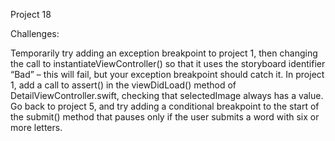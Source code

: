 Project 18 

Challenges: 

Temporarily try adding an exception breakpoint to project 1, then changing the call to instantiateViewController() so that it uses the storyboard identifier “Bad” – this will fail, but your exception breakpoint should catch it.
In project 1, add a call to assert() in the viewDidLoad() method of DetailViewController.swift, checking that selectedImage always has a value.
Go back to project 5, and try adding a conditional breakpoint to the start of the submit() method that pauses only if the user submits a word with six or more letters.
